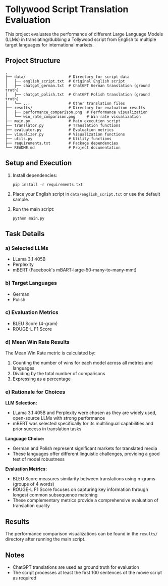 # Tollywood Script Translation Evaluation

This project evaluates the performance of different Large Language Models (LLMs) in translating/dubbing a Tollywood script from English to multiple target languages for international markets.

## Project Structure

```
.
├── data/                   # Directory for script data
│   ├── english_script.txt  # Original English script
│   ├── chatgpt_german.txt  # ChatGPT German translation (ground truth)
│   ├── chatgpt_polish.txt  # ChatGPT Polish translation (ground truth)
│   └── ...                 # Other translation files
├── results/                # Directory for evaluation results
│   ├── performance_comparison.png  # Performance visualization
│   └── win_rate_comparison.png     # Win rate visualization
├── main.py                 # Main execution script
├── translator.py           # Translation functions
├── evaluator.py            # Evaluation metrics
├── visualizer.py           # Visualization functions
├── utils.py                # Utility functions
├── requirements.txt        # Package dependencies
└── README.md               # Project documentation
```

## Setup and Execution

1. Install dependencies:
   ```
   pip install -r requirements.txt
   ```

2. Place your English script in `data/english_script.txt` or use the default sample.

3. Run the main script:
   ```
   python main.py
   ```

## Task Details

### a) Selected LLMs
- LLama 3.1 405B
- Perplexity
- mBERT (Facebook's mBART-large-50-many-to-many-mmt)

### b) Target Languages
- German
- Polish

### c) Evaluation Metrics
- BLEU Score (4-gram)
- ROUGE-L F1 Score

### d) Mean Win Rate Results
The Mean Win Rate metric is calculated by:
1. Counting the number of wins for each model across all metrics and languages
2. Dividing by the total number of comparisons
3. Expressing as a percentage

### e) Rationale for Choices

**LLM Selection:**
- LLama 3.1 405B and Perplexity were chosen as they are widely used, open-source LLMs with strong performance
- mBERT was selected specifically for its multilingual capabilities and prior success in translation tasks

**Language Choice:**
- German and Polish represent significant markets for translated media
- These languages offer different linguistic challenges, providing a good test of model robustness

**Evaluation Metrics:**
- BLEU Score measures similarity between translations using n-grams (groups of 4 words)
- ROUGE-L F1 Score focuses on capturing key information through longest common subsequence matching
- These complementary metrics provide a comprehensive evaluation of translation quality

## Results

The performance comparison visualizations can be found in the `results/` directory after running the main script.

## Notes
- ChatGPT translations are used as ground truth for evaluation
- The script processes at least the first 100 sentences of the movie script as required

